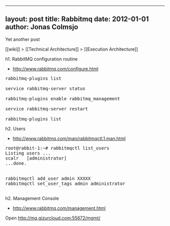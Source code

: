 
---
layout: post
title: Rabbitmq
date: 2012-01-01
author: Jonas Colmsjo
---

Yet another post





[[wiki]] > [[Technical Architecture]] > [[Execution Architecture]]


h1. RabbitMQ configuration routine

* http://www.rabbitmq.com/configure.html

<pre>
rabbitmq-plugins list

service rabbitmq-server status

rabbitmq-plugins enable rabbitmq_management

service rabbitmq-server restart

rabbitmq-plugins list
</pre>


h2. Users

* http://www.rabbitmq.com/man/rabbitmqctl.1.man.html

<pre>
root@rabbit-1:~# rabbitmqctl list_users
Listing users ...
scalr	[administrator]
...done.


rabbitmqctl add_user admin XXXXX
rabbitmqctl set_user_tags admin administrator

</pre>


h2. Management Console

* http://www.rabbitmq.com/management.html


Open http://mq.gizurcloud.com:55672/mgmt/

